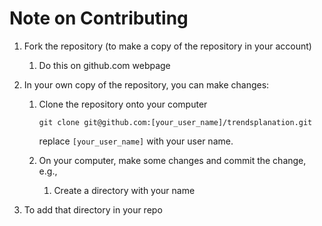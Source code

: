 # Note on Contributing

1. Fork the repository (to make a copy of the repository in your account)

    1. Do this on github.com webpage

2. In your own copy of the repository, you can make changes:

    1. Clone the repository onto your computer

        ```git clone git@github.com:[your_user_name]/trendsplanation.git```

        replace ```[your_user_name]``` with your user name.

    2. On your computer, make some changes and commit the change, e.g., 

        1. Create a directory with your name

3. To add that directory in your repo 